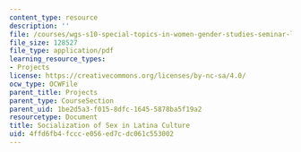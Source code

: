 ```yaml
---
content_type: resource
description: ''
file: /courses/wgs-s10-special-topics-in-women-gender-studies-seminar-latina-womens-voices-spring-2010/4ffd6fb4fccce056ed7cdc061c553002_MITWGS_S10S10_solitn.pdf
file_size: 128527
file_type: application/pdf
learning_resource_types:
- Projects
license: https://creativecommons.org/licenses/by-nc-sa/4.0/
ocw_type: OCWFile
parent_title: Projects
parent_type: CourseSection
parent_uid: 1be2d5a3-f015-8dfc-1645-5878ba5f19a2
resourcetype: Document
title: Socialization of Sex in Latina Culture
uid: 4ffd6fb4-fccc-e056-ed7c-dc061c553002
---
```

